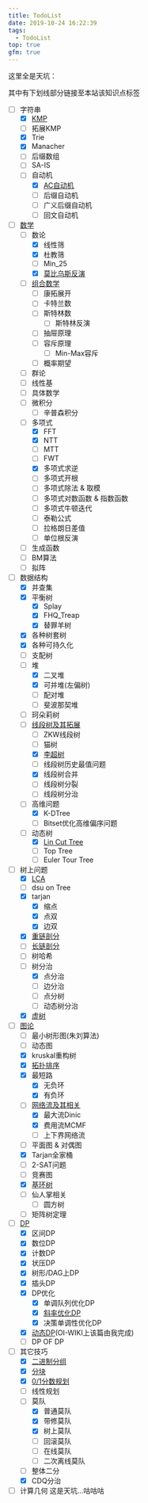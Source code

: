 ```yaml
---
title: TodoList
date: 2019-10-24 16:22:39
tags:
  - TodoList
top: true
gfm: true
---
```


这里全是天坑：

其中有下划线部分链接至本站该知识点标签

<!-- more -->
- [ ] 字符串
  - [x] [KMP](http://ljf-cnyali.cn/tags/KMP/)
  - [ ] 拓展KMP
  - [x] Trie
  - [x] Manacher
  - [ ] 后缀数组
  - [ ] SA-IS
  - [ ] 自动机
    - [x] [AC自动机](http://ljf-cnyali.cn/tags/AC%E8%87%AA%E5%8A%A8%E6%9C%BA/)
    - [ ] 后缀自动机
    - [ ] 广义后缀自动机
    - [ ] 回文自动机
- [ ] [数学](http://ljf-cnyali.cn/tags/%E6%95%B0%E8%AE%BA/)
  - [ ] 数论
    - [x] 线性筛
    - [x] 杜教筛
    - [ ] Min_25
    - [x] [莫比乌斯反演](http://ljf-cnyali.cn/tags/%E8%8E%AB%E6%AF%94%E4%B9%8C%E6%96%AF%E5%8F%8D%E6%BC%94/)
  - [ ] [组合数学](http://ljf-cnyali.cn/tags/%E7%BB%84%E5%90%88%E6%95%B0%E5%AD%A6/)
    - [ ] 康拓展开
    - [ ] 卡特兰数
    - [ ] 斯特林数
      - [ ] 斯特林反演
    - [ ] 抽屉原理
    - [ ] 容斥原理
      - [ ] Min-Max容斥
    - [ ] 概率期望
  - [ ] 群论
  - [ ] 线性基
  - [ ] 具体数学
  - [ ] 微积分
    - [ ] 辛普森积分
  - [ ] 多项式
    - [x] FFT
    - [x] NTT
    - [ ] MTT
    - [ ] FWT
    - [x] 多项式求逆
    - [ ] 多项式开根
    - [ ] 多项式除法 & 取模
    - [ ] 多项式对数函数 & 指数函数
    - [ ] 多项式牛顿迭代
    - [ ] 泰勒公式
    - [ ] 拉格朗日差值
    - [ ] 单位根反演
  - [ ] 生成函数
  - [ ] BM算法
  - [ ] 拟阵
- [ ] 数据结构
  - [x] 并查集
  - [x] 平衡树
    - [x] Splay
    - [x] FHQ_Treap
    - [x] 替罪羊树
  - [x] 各种树套树
  - [x] 各种可持久化
  - [ ] 支配树
  - [ ] 堆
    - [x] 二叉堆
    - [x] 可并堆(左偏树)
    - [ ] 配对堆
    - [ ] 斐波那契堆
  - [ ] 珂朵莉树
  - [ ] [线段树及其拓展](http://ljf-cnyali.cn/tags/%E7%BA%BF%E6%AE%B5%E6%A0%91/)
    - [ ] ZKW线段树
    - [ ] 猫树
    - [x] [李超树](http://ljf-cnyali.cn/tags/%E6%9D%8E%E8%B6%85%E6%A0%91/)
    - [ ] 线段树历史最值问题
    - [x] 线段树合并
    - [ ] 线段树分裂
    - [ ] 线段树分治
  - [ ] 高维问题
    - [x] K-DTree
    - [ ] Bitset优化高维偏序问题
  - [ ] 动态树
    - [x] [Lin Cut Tree](http://ljf-cnyali.cn/tags/LCT/)
    - [ ] Top Tree
    - [ ] Euler Tour Tree
- [ ] 树上问题
  - [x] [LCA](http://ljf-cnyali.cn/tags/LCA/)
  - [ ] dsu on Tree
  - [x] tarjan
    - [x] 缩点
    - [x] 点双
    - [x] 边双
  - [x] [重链剖分](http://ljf-cnyali.cn/tags/%E6%A0%91%E9%93%BE%E5%89%96%E5%88%86/)
  - [ ] [长链剖分](http://ljf-cnyali.cn/tags/%E9%95%BF%E9%93%BE%E5%89%96%E5%88%86/)
  - [ ] 树哈希
  - [ ] 树分治
    - [x] 点分治
    - [ ] 边分治
    - [ ] 点分树
    - [ ] 动态树分治
  - [x] [虚树](http://ljf-cnyali.cn/tags/%E8%99%9A%E6%A0%91/)
- [ ] [图论](http://ljf-cnyali.cn/tags/%E5%9B%BE%E8%AE%BA/)
  - [ ] 最小树形图(朱刘算法)
  - [ ] 动态图
  - [x] kruskal重构树
  - [x] [拓扑排序](http://ljf-cnyali.cn/tags/%E6%8B%93%E6%89%91%E6%8E%92%E5%BA%8F/)
  - [x] 最短路
    - [x] 无负环
    - [x] 有负环
  - [ ] [网络流及其相关](http://ljf-cnyali.cn/tags/%E7%BD%91%E7%BB%9C%E6%B5%81/)
    - [x] 最大流Dinic
    - [x] 费用流MCMF
    - [ ] 上下界网络流
  - [ ] 平面图 & 对偶图
  - [x] Tarjan全家桶
  - [ ] 2-SAT问题
  - [ ] 竞赛图
  - [x] [基环树](http://ljf-cnyali.cn/tags/%E5%9F%BA%E7%8E%AF%E6%A0%91/)
  - [ ] 仙人掌相关
    - [ ] 圆方树
  - [ ] 矩阵树定理
- [ ] [DP](http://ljf-cnyali.cn/tags/DP/)
  - [x] 区间DP
  - [x] 数位DP
  - [x] 计数DP
  - [x] 状压DP
  - [x] 树形/DAG上DP
  - [x] 插头DP
  - [x] DP优化
    - [x] 单调队列优化DP
    - [x] [斜率优化DP](http://ljf-cnyali.cn/tags/%E6%96%9C%E7%8E%87%E4%BC%98%E5%8C%96/)
    - [x] 决策单调性优化DP
  - [x] [动态DP](https://oi-wiki.org/dp/dynamic/)(OI-WIKI上该篇由我完成)
  - [ ] DP OF DP
- [ ] 其它技巧
  - [x] [二进制分组](http://ljf-cnyali.cn/tags/%E4%BA%8C%E8%BF%9B%E5%88%B6%E5%88%86%E7%BB%84/)
  - [x] [分块](http://ljf-cnyali.cn/tags/%E5%88%86%E5%9D%97/)
  - [x] [0/1分数规划](http://ljf-cnyali.cn/tags/%E5%88%86%E6%95%B0%E8%A7%84%E5%88%92/)
  - [ ] 线性规划
  - [ ] 莫队
    - [x] 普通莫队
    - [x] 带修莫队
    - [x] 树上莫队
    - [ ] 回滚莫队
    - [ ] 在线莫队
    - [ ] 二次离线莫队
  - [ ] 整体二分
  - [x] CDQ分治
- [ ] 计算几何
  这是天坑...咕咕咕
